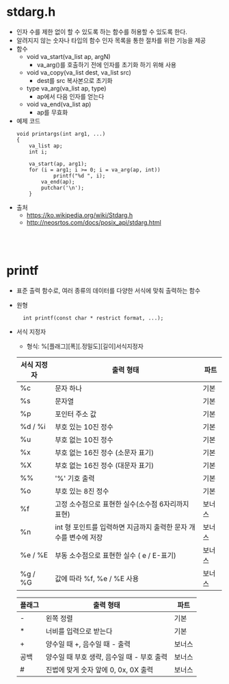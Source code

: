 stdarg.h
===
+ 인자 수를 제한 없이 할 수 있도록 하는 함수를 허용할 수 있도록 한다.
+ 알려지지 않는 숫자나 타입의 함수 인자 목록을 통한 절차를 위한 기능을 제공
+ 함수
  + void va_start(va_list ap, argN) 
    + va_arg()를 호출하기 전에 인자를 초기화 하기 위해 사용
  + void va_copy(va_list dest, va_list src)
    + dest를 src 복사본으로 초기화
  + type va_arg(va_list ap, type)
    + ap에서 다음 인자를 얻는다
  + void va_end(va_list ap)
    + ap를 무효화
+ 예제 코드
	```
	void printargs(int arg1, ...)
	{
		va_list ap;
		int i;

		va_start(ap, arg1);
		for (i = arg1; i >= 0; i = va_arg(ap, int))
				printf("%d ", i);
			va_end(ap);
			putchar('\n');
		}
	```
+ 출처
  + https://ko.wikipedia.org/wiki/Stdarg.h
  + http://neosrtos.com/docs/posix_api/stdarg.html

<br><br>

printf
===
+ 표준 출력 함수로, 여러 종류의 데이터를 다양한 서식에 맞춰 출력하는 함수
+ 원형
  ```
  	int printf(const char * restrict format, ...);
  ```
+ 서식 지정자
  + 형식: %[플래그][폭][.정밀도][길이]서식지정자

  |  서식 지정자 | 출력 형태 | 파트|
  |---|---|---|
  | %c | 문자 하나 | 기본 |
  | %s | 문자열 | 기본 |
  | %p | 포인터 주소 값 | 기본 |
  | %d / %i | 부호 있는 10진 정수 | 기본 |
  | %u | 부호 없는 10진 정수 | 기본 |
  | %x | 부호 없는 16진 정수 (소문자 표기) | 기본 |
  | %X | 부호 없는 16진 정수 (대문자 표기) | 기본 |
  | %% | '%' 기호 출력 | 기본 |
  | %o | 부호 있는 8진 정수| 기본 |
  | %f | 고정 소수점으로 표현한 실수(소수점 6자리까지 표현) | 보너스 |
  | %n | int 형 포인트를 입력하면 지금까지 출력한 문자 개수를 변수에 저장 | 보너스 |
  | %e / %E | 부동 소수점으로 표현한 실수 ( e / E-표기)| 보너스 |
  | %g / %G | 값에 따라 %f, %e / %E 사용| 보너스 |

  |  플래그 | 출력 형태| 파트 |
  |---|---|---|
  | - | 왼쪽 정렬| 기본 |
  | * | 너비를 입력으로 받는다 | 기본 |
  | + | 양수일 때 +, 음수일 때 - 출력| 보너스 |
  | 공백 | 양수일 때 부호 생략, 음수일 때 - 부호 출력 | 보너스 |
  | # | 진법에 맞게 숫자 앞에 0, 0x, 0X 출력 |  보너스 |
